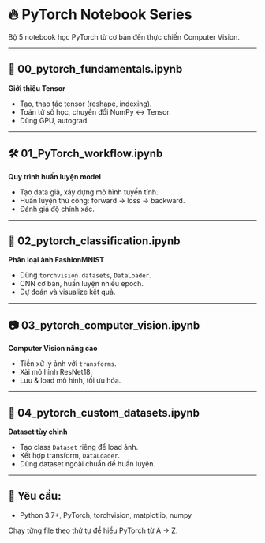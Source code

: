 # 🔥 PyTorch Notebook Series

Bộ 5 notebook học PyTorch từ cơ bản đến thực chiến Computer Vision.

---

## 📘 00_pytorch_fundamentals.ipynb  
**Giới thiệu Tensor**
- Tạo, thao tác tensor (reshape, indexing).
- Toán tử số học, chuyển đổi NumPy ↔ Tensor.
- Dùng GPU, autograd.

---

## 🛠️ 01_PyTorch_workflow.ipynb  
**Quy trình huấn luyện model**
- Tạo data giả, xây dựng mô hình tuyến tính.
- Huấn luyện thủ công: forward → loss → backward.
- Đánh giá độ chính xác.

---

## 👚 02_pytorch_classification.ipynb  
**Phân loại ảnh FashionMNIST**
- Dùng `torchvision.datasets`, `DataLoader`.
- CNN cơ bản, huấn luyện nhiều epoch.
- Dự đoán và visualize kết quả.

---

## 📷 03_pytorch_computer_vision.ipynb  
**Computer Vision nâng cao**
- Tiền xử lý ảnh với `transforms`.
- Xài mô hình ResNet18.
- Lưu & load mô hình, tối ưu hóa.

---

## 📂 04_pytorch_custom_datasets.ipynb  
**Dataset tùy chỉnh**
- Tạo class `Dataset` riêng để load ảnh.
- Kết hợp transform, `DataLoader`.
- Dùng dataset ngoài chuẩn để huấn luyện.

---

## 🚀 Yêu cầu:
- Python 3.7+, PyTorch, torchvision, matplotlib, numpy

Chạy từng file theo thứ tự để hiểu PyTorch từ A → Z.
